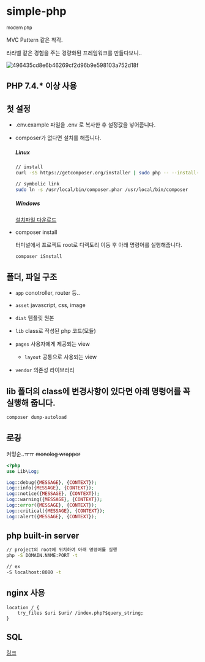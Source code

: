# simple-php

<small>modern php</small>

MVC Pattern 같은 착각.



라라벨 같은 경험을 주는 경량화된 프레임워크를 만들다보니..

![496435cd8e6b46269cf2d96b9e598103a752d18f](https://user-images.githubusercontent.com/45650509/110643775-cc559c80-81f7-11eb-97a0-318b06926a7a.jpg)

## PHP 7.4.\* 이상 사용

## 첫 설정

- .env.example 파일을 .env 로 복사한 후 설정값을 넣어줍니다.

- composer가 없다면 설치를 해줍니다.

  ##### Linux

  ```bash
  // install
  curl -sS https://getcomposer.org/installer | sudo php -- --install-dir=/usr/local/bin/

  // symbolic link
  sudo ln -s /usr/local/bin/composer.phar /usr/local/bin/composer
  ```

  ##### Windows

  [설치파일 다운로드](https://getcomposer.org/Composer-Setup.exe)

- composer install

  터미널에서 프로젝트 root로 디렉토리 이동 후 아래 명령어를 실행해줍니다.

  ```bash
  composer iSnstall
  ```

## 폴더, 파일 구조

- `app` conotroller, router 등..

- `asset` javascript, css, image

- `dist` 템플릿 원본

- `lib` class로 작성된 php 코드(모듈)

- `pages` 사용자에게 제공되는 view

  - `layout` 공통으로 사용되는 view

- `vendor` 의존성 라이브러리

## lib 폴더의 class에 변경사항이 있다면 아래 명령어를 꼭 실행해 줍니다.

```bash
composer dump-autoload
```

## ~~로깅~~

커밍순..ㅠㅠ
~~monolog wrapper~~

```php
<?php
use Lib\Log;

Log::debug({MESSAGE}, {CONTEXT});
Log::info({MESSAGE}, {CONTEXT});
Log::notice({MESSAGE}, {CONTEXT});
Log::warning({MESSAGE}, {CONTEXT});
Log::error({MESSAGE}, {CONTEXT});
Log::critical({MESSAGE}, {CONTEXT});
Log::alert({MESSAGE}, {CONTEXT});
```

## php built-in server

```bash
// project의 root에 위치하여 아래 명령어를 실행
php -S DOMAIN.NAME:PORT -t

// ex
-S localhost:8080 -t
```

## nginx 사용

```
location / {
    try_files $uri $uri/ /index.php?$query_string;
}
```


## SQL
[링크](https://github.com/eightymountain/simple-php/wiki/SQL)
